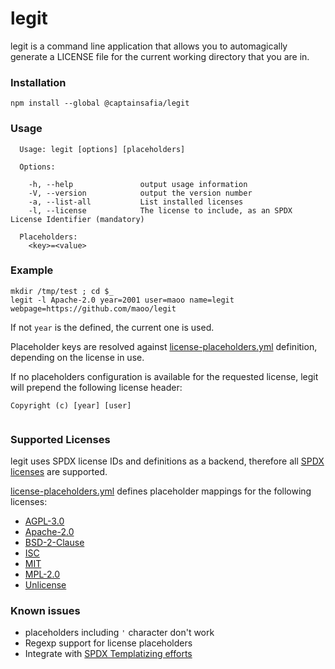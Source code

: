 # legit

legit is a command line application that allows you to automagically generate a
LICENSE file for the current working directory that you are in.

### Installation

```
npm install --global @captainsafia/legit
```

### Usage

```
  Usage: legit [options] [placeholders]

  Options:

    -h, --help               output usage information
    -V, --version            output the version number
    -a, --list-all           List installed licenses
    -l, --license            The license to include, as an SPDX License Identifier (mandatory)

  Placeholders:
    <key>=<value>
```

### Example
```
mkdir /tmp/test ; cd $_
legit -l Apache-2.0 year=2001 user=maoo name=legit webpage=https://github.com/maoo/legit
```

If not `year` is the defined, the current one is used.

Placeholder keys are resolved against [license-placeholders.yml](license-placeholders.yml) definition, depending on the license in use.

If no placeholders configuration is available for the requested license, legit will prepend the following license header:
```
Copyright (c) [year] [user]


```

### Supported Licenses

legit uses SPDX license IDs and definitions as a backend, therefore all [SPDX licenses](https://spdx.org/licenses/) are supported.

[license-placeholders.yml](license-placeholders.yml) defines placeholder mappings for the following licenses:

- [AGPL-3.0](https://spdx.org/licenses/AGPL-3.0.html)
- [Apache-2.0](https://spdx.org/licenses/Apache-2.0.html)
- [BSD-2-Clause](https://spdx.org/licenses/BSD-2-Clause.html)
- [ISC](https://spdx.org/licenses/ISC.html)
- [MIT](https://spdx.org/licenses/MIT.html)
- [MPL-2.0](https://spdx.org/licenses/MPL-2.0.html)
- [Unlicense](https://spdx.org/licenses/Unlicense.html)

### Known issues

- placeholders including `'` character don't work
- Regexp support for license placeholders
- Integrate with [SPDX Templatizing efforts](https://wiki.spdx.org/view/Legal_Team/Templatizing)
